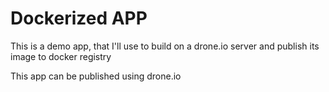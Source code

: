 # Dockerized APP

This is a demo app, that I'll use to build on a drone.io server and publish its image to docker registry

This app can be published using drone.io

